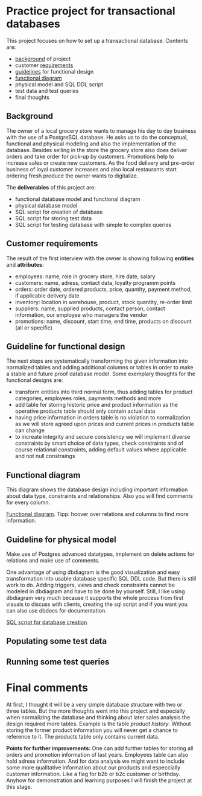 # Practice project for transactional databases

This project focuses on how to set up a transactional database. Contents are:
- [background]() of project
- customer [requirements]()
- [guidelines]() for functional design
- [functional diagram]()
- physical model and SQL DDL script
- test data and test queries
- final thoughts

## Background

The owner of a local grocery store wants to manage his day to day business with the use of a PostgreSQL database. He asks us to do the conceptual, functional and physical modeling and also the implementation of the database. Besides selling in the store the grocery store also does deliver orders and take order for pick-up by customers. Promotions help to increase sales or create new customers. As the food delivery and pre-order business of loyal customer increases and also local restaurants start ordering fresh produce the owner wants to digitalize.

The **deliverables** of this project are:
- functional database model and functional diagram
- physical database model
- SQL script for creation of database
- SQL script for storing test data
- SQL script for testing database with simple to complex queries

## Customer requirements

The result of the first interview with the owner is showing following **entities** and **attributes**:
- employees: name, role in grocery store, hire date, salary
- customers: name, adress, contact data, loyalty programm points
- orders: order date, ordered products, price, quantity, payment method, if applicable delivery date
- inventory: location in warehouse, product, stock quantity, re-order limit
- suppliers: name, supplied products, contact person, contact information, our employee who managers the vendor
- promotions: name, discount, start time, end time, products on discount (all or specific)

## Guideline for functional design

The next steps are systematically transforming the given information into normalized tables and adding additional columns or tables in order to make a stable and future proof database model. Some exemplary thoughts for the functional designs are:
- transform entities into third normal form, thus adding tables for product categories, employees roles, payments methods and more
- add table for storing historic price and product information as the operative products table should only contain actual data
- having price information in orders table is no violation to normalization as we will store agreed upon prices and current prices in products table can change
- to increate integrity and secure consistency we will implement diverse constraints by smart choice of data types, check constraints and of course relational constraints, adding default values where applicable and not null constraings

## Functional diagram

This diagram shows the database design including important information about data type, constraints and relationships. Also you will find comments for every column.

[Functional diagram](https://dbdiagram.io/d/grocery-store-681f60745b2fc4582f05719c). Tipp: hoover over relations and columns to find more information.

## Guideline for physical model 

Make use of Postgres advanced datatypes, implement on delete actions for relations and make use of comments. 

One advantage of using dbdiagram is the good visualization and easy transformation into usable database specific SQL DDL code. But there is still work to do. Adding triggers, views and check constraints cannot be modeled in dbdiagram and have to be done by yourself. Still, I like using dbdiagram very much because it supports the whole process from first visuals to discuss with clients, creating the sql script and if you want you can also use dbdocs for documentation.

[SQL script for database creation](https://.....)

## Populating some test data

## Running some test queries

# Final comments

At first, I thought it will be a very simple database structure with two or three tables. But the more thoughts went into this project and especially when normalizing the database and thinking about later sales analysis the design required more tables. Example is the table *product history*. Without storing the former product information you will never get a chance to reference to it. The products table only contains current data. 

**Points for further improvements:** One can add further tables for storing all orders and promotion information of last years. Employees table can also hold adress information. And for data analysis we might want to include some more qualitative information about our products and especcially customer information. Like a flag for b2b or b2c customer or birthday. Anyhow for demonstration and learning purposes I will finish the project at this stage. 

